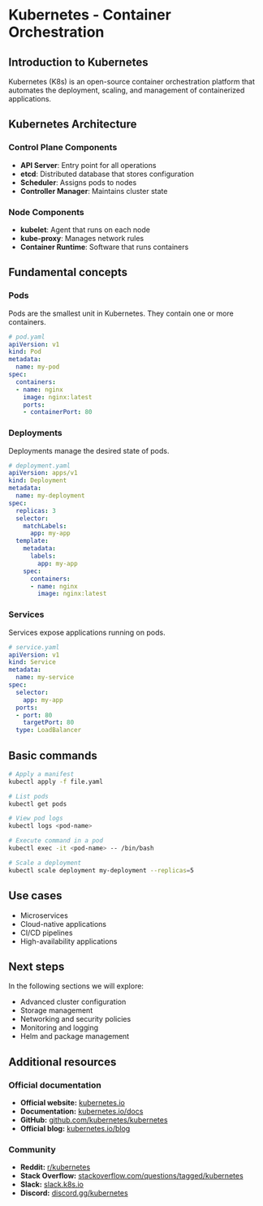 # Kubernetes - Container Orchestration

## Introduction to Kubernetes

Kubernetes (K8s) is an open-source container orchestration platform that automates the deployment, scaling, and management of containerized applications.

## Kubernetes Architecture

### Control Plane Components
- **API Server**: Entry point for all operations
- **etcd**: Distributed database that stores configuration
- **Scheduler**: Assigns pods to nodes
- **Controller Manager**: Maintains cluster state

### Node Components
- **kubelet**: Agent that runs on each node
- **kube-proxy**: Manages network rules
- **Container Runtime**: Software that runs containers

## Fundamental concepts

### Pods
Pods are the smallest unit in Kubernetes. They contain one or more containers.

```yaml
# pod.yaml
apiVersion: v1
kind: Pod
metadata:
  name: my-pod
spec:
  containers:
  - name: nginx
    image: nginx:latest
    ports:
    - containerPort: 80
```

### Deployments
Deployments manage the desired state of pods.

```yaml
# deployment.yaml
apiVersion: apps/v1
kind: Deployment
metadata:
  name: my-deployment
spec:
  replicas: 3
  selector:
    matchLabels:
      app: my-app
  template:
    metadata:
      labels:
        app: my-app
    spec:
      containers:
      - name: nginx
        image: nginx:latest
```

### Services
Services expose applications running on pods.

```yaml
# service.yaml
apiVersion: v1
kind: Service
metadata:
  name: my-service
spec:
  selector:
    app: my-app
  ports:
  - port: 80
    targetPort: 80
  type: LoadBalancer
```

## Basic commands

```bash
# Apply a manifest
kubectl apply -f file.yaml

# List pods
kubectl get pods

# View pod logs
kubectl logs <pod-name>

# Execute command in a pod
kubectl exec -it <pod-name> -- /bin/bash

# Scale a deployment
kubectl scale deployment my-deployment --replicas=5
```

## Use cases

- Microservices
- Cloud-native applications
- CI/CD pipelines
- High-availability applications

## Next steps

In the following sections we will explore:
- Advanced cluster configuration
- Storage management
- Networking and security policies
- Monitoring and logging
- Helm and package management

## Additional resources

### Official documentation
- **Official website:** [kubernetes.io](https://kubernetes.io/)
- **Documentation:** [kubernetes.io/docs](https://kubernetes.io/docs/)
- **GitHub:** [github.com/kubernetes/kubernetes](https://github.com/kubernetes/kubernetes)
- **Official blog:** [kubernetes.io/blog](https://kubernetes.io/blog/)

### Community
- **Reddit:** [r/kubernetes](https://www.reddit.com/r/kubernetes/)
- **Stack Overflow:** [stackoverflow.com/questions/tagged/kubernetes](https://stackoverflow.com/questions/tagged/kubernetes)
- **Slack:** [slack.k8s.io](https://slack.k8s.io/)
- **Discord:** [discord.gg/kubernetes](https://discord.gg/kubernetes)

